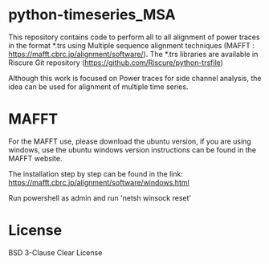 # python-timeseries_MSA


This repository contains code to perform all to all alignment of power traces in the format *.trs using Multiple sequence alignment techniques (MAFFT : https://mafft.cbrc.jp/alignment/software/).
The *.trs libraries are available in Riscure Git repository (https://github.com/Riscure/python-trsfile)

Although this work is focused on Power traces for side channel analysis, the idea can be used for alignment of multiple time series.


# MAFFT

For the MAFFT use, please download the ubuntu version, if you are using windows, use the ubuntu windows version instructions can be found in the MAFFT website. 

The installation step by step can be found in the link: https://mafft.cbrc.jp/alignment/software/windows.html

Run powershell as admin and run 'netsh winsock reset'

# License

BSD 3-Clause Clear License

